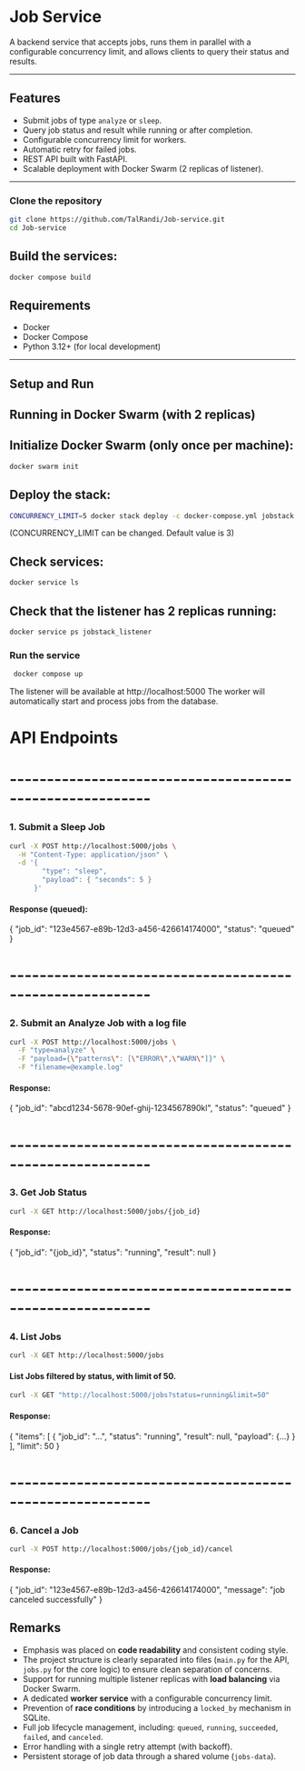 <div dir="ltr">

# Job Service

A backend service that accepts jobs, runs them in parallel with a configurable concurrency limit, and allows clients to query their status and results.

---

## Features
- Submit jobs of type `analyze` or `sleep`.
- Query job status and result while running or after completion.
- Configurable concurrency limit for workers.
- Automatic retry for failed jobs.
- REST API built with FastAPI.
- Scalable deployment with Docker Swarm (2 replicas of listener).

---

### Clone the repository

```bash
git clone https://github.com/TalRandi/Job-service.git
cd Job-service
```

## Build the services:
```bash
docker compose build
```

## Requirements
- Docker  
- Docker Compose  
- Python 3.12+ (for local development)  
---

## Setup and Run
## Running in Docker Swarm (with 2 replicas)
## Initialize Docker Swarm (only once per machine):
```bash
docker swarm init
```

## Deploy the stack:
```bash
CONCURRENCY_LIMIT=5 docker stack deploy -c docker-compose.yml jobstack
```
(CONCURRENCY_LIMIT can be changed. Default value is 3)

## Check services:
```bash
docker service ls
```

## Check that the listener has 2 replicas running:
```bash
docker service ps jobstack_listener
```

### Run the service
```bash
 docker compose up
```

The listener will be available at http://localhost:5000
The worker will automatically start and process jobs from the database.

# API Endpoints

# --------------------------------------------------------- #
### 1. Submit a Sleep Job
```bash
curl -X POST http://localhost:5000/jobs \
  -H "Content-Type: application/json" \
  -d '{
        "type": "sleep",
        "payload": { "seconds": 5 }
      }'
```
#### Response (queued):
{ "job_id": "123e4567-e89b-12d3-a456-426614174000", "status": "queued" }


# --------------------------------------------------------- #
### 2. Submit an Analyze Job with a log file
```bash
curl -X POST http://localhost:5000/jobs \
  -F "type=analyze" \
  -F "payload={\"patterns\": [\"ERROR\",\"WARN\"]}" \
  -F "filename=@example.log"
```
#### Response:
{ "job_id": "abcd1234-5678-90ef-ghij-1234567890kl", "status": "queued" }

# --------------------------------------------------------- #
### 3. Get Job Status
```bash
curl -X GET http://localhost:5000/jobs/{job_id}
```
#### Response:
{
  "job_id": "{job_id}",
  "status": "running",
  "result": null
}

# --------------------------------------------------------- #
### 4. List Jobs
```bash
curl -X GET http://localhost:5000/jobs
```

#### List Jobs filtered by status, with limit of 50.
```bash
curl -X GET "http://localhost:5000/jobs?status=running&limit=50"
```
#### Response:
{
  "items": [
    { "job_id": "...", "status": "running", "result": null, "payload": {...} }
  ],
  "limit": 50
}


# --------------------------------------------------------- #
### 6. Cancel a Job
```bash
curl -X POST http://localhost:5000/jobs/{job_id}/cancel
```
#### Response:

{
  "job_id": "123e4567-e89b-12d3-a456-426614174000",
  "message": "job canceled successfully"
}


## Remarks

- Emphasis was placed on **code readability** and consistent coding style.
- The project structure is clearly separated into files (`main.py` for the API, `jobs.py` for the core logic) to ensure clean separation of concerns.
- Support for running multiple listener replicas with **load balancing** via Docker Swarm.
- A dedicated **worker service** with a configurable concurrency limit.
- Prevention of **race conditions** by introducing a `locked_by` mechanism in SQLite.
- Full job lifecycle management, including: `queued`, `running`, `succeeded`, `failed`, and `canceled`.
- Error handling with a single retry attempt (with backoff).
- Persistent storage of job data through a shared volume (`jobs-data`).